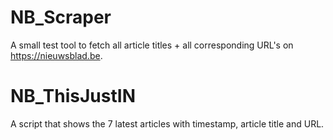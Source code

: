 # NB_Scraper
A small test tool to fetch all article titles + all corresponding URL's on https://nieuwsblad.be.

# NB_ThisJustIN
A script that shows the 7 latest articles with timestamp, article title and URL.
